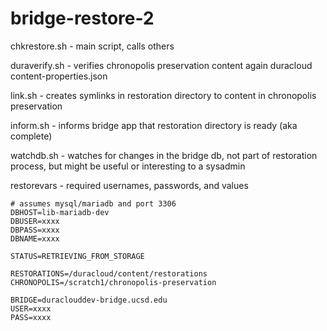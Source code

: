 # bridge-restore-2

chkrestore.sh - main script, calls others

duraverify.sh - verifies chronopolis preservation content again duracloud content-properties.json

link.sh - creates symlinks in restoration directory to content in chronopolis preservation

inform.sh - informs bridge app that restoration directory is ready (aka complete)

watchdb.sh - watches for changes in the bridge db, not part of restoration process, but might be useful or interesting to a sysadmin

restorevars - required usernames, passwords, and values

```
# assumes mysql/mariadb and port 3306
DBHOST=lib-mariadb-dev
DBUSER=xxxx
DBPASS=xxxx
DBNAME=xxxx

STATUS=RETRIEVING_FROM_STORAGE

RESTORATIONS=/duracloud/content/restorations
CHRONOPOLIS=/scratch1/chronopolis-preservation

BRIDGE=duraclouddev-bridge.ucsd.edu
USER=xxxx
PASS=xxxx
```
